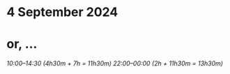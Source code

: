 # 4 September 2024
# or, …

_10:00–14:30 (4h30m + 7h = 11h30m)_
_22:00–00:00 (2h + 11h30m = 13h30m)_

